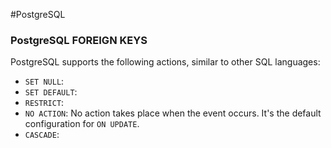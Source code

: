 #PostgreSQL 


### PostgreSQL FOREIGN KEYS


PostgreSQL supports the following actions, similar to other SQL languages: 

- `SET NULL`: 
- `SET DEFAULT`: 
-  `RESTRICT`: 
- `NO ACTION`: No action takes place when the event occurs. It's the default configuration for `ON UPDATE`. 
- `CASCADE`: 